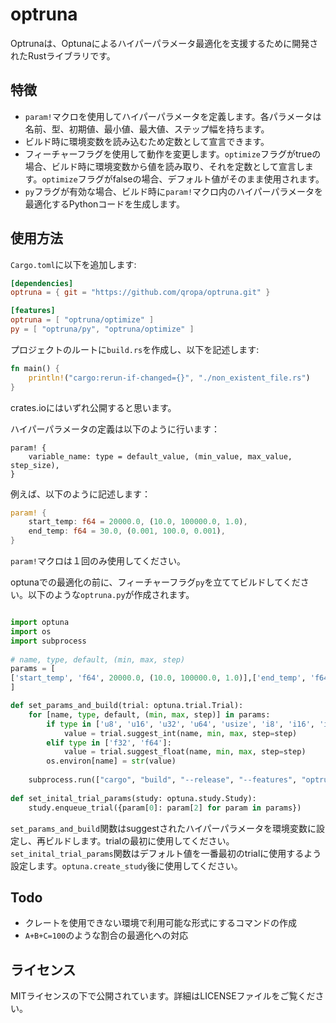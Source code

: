 # optruna

Optrunaは、Optunaによるハイパーパラメータ最適化を支援するために開発されたRustライブラリです。

## 特徴

- `param!`マクロを使用してハイパーパラメータを定義します。各パラメータは名前、型、初期値、最小値、最大値、ステップ幅を持ちます。
- ビルド時に環境変数を読み込むため定数として宣言できます。
- フィーチャーフラグを使用して動作を変更します。`optimize`フラグがtrueの場合、ビルド時に環境変数から値を読み取り、それを定数として宣言します。`optimize`フラグがfalseの場合、デフォルト値がそのまま使用されます。
- `py`フラグが有効な場合、ビルド時に`param!`マクロ内のハイパーパラメータを最適化するPythonコードを生成します。

## 使用方法
`Cargo.toml`に以下を追加します:
```toml
[dependencies]
optruna = { git = "https://github.com/qropa/optruna.git" }

[features]
optruna = [ "optruna/optimize" ]
py = [ "optruna/py", "optruna/optimize" ]
```

プロジェクトのルートに`build.rs`を作成し、以下を記述します:
```rust:build.rs
fn main() {
    println!("cargo:rerun-if-changed={}", "./non_existent_file.rs")
}
```
crates.ioにはいずれ公開すると思います。

ハイパーパラメータの定義は以下のように行います：
```
param! {
    variable_name: type = default_value, (min_value, max_value, step_size),
}
```
例えば、以下のように記述します：
```rust
param! {
    start_temp: f64 = 20000.0, (10.0, 100000.0, 1.0),
    end_temp: f64 = 30.0, (0.001, 100.0, 0.001),
}
```
`param!`マクロは１回のみ使用してください。

optunaでの最適化の前に、フィーチャーフラグ`py`を立ててビルドしてください。以下のような`optruna.py`が作成されます。
```python

import optuna
import os
import subprocess
        
# name, type, default, (min, max, step)
params = [
['start_temp', 'f64', 20000.0, (10.0, 100000.0, 1.0)],['end_temp', 'f64', 30.0, (0.001, 1000, 0.001)],
]

def set_params_and_build(trial: optuna.trial.Trial):
    for [name, type, default, (min, max, step)] in params:
        if type in ['u8', 'u16', 'u32', 'u64', 'usize', 'i8', 'i16', 'i32', 'i64', 'isize']:
            value = trial.suggest_int(name, min, max, step=step)
        elif type in ['f32', 'f64']:
            value = trial.suggest_float(name, min, max, step=step)
        os.environ[name] = str(value)
        
    subprocess.run(["cargo", "build", "--release", "--features", "optruna"], stderr=subprocess.DEVNULL)
    
def set_inital_trial_params(study: optuna.study.Study):
    study.enqueue_trial({param[0]: param[2] for param in params})
```
`set_params_and_build`関数はsuggestされたハイパーパラメータを環境変数に設定し、再ビルドします。trialの最初に使用してください。
`set_inital_trial_params`関数はデフォルト値を一番最初のtrialに使用するよう設定します。`optuna.create_study`後に使用してください。

## Todo
- クレートを使用できない環境で利用可能な形式にするコマンドの作成
- `A+B+C=100`のような割合の最適化への対応

## ライセンス
MITライセンスの下で公開されています。詳細はLICENSEファイルをご覧ください。
